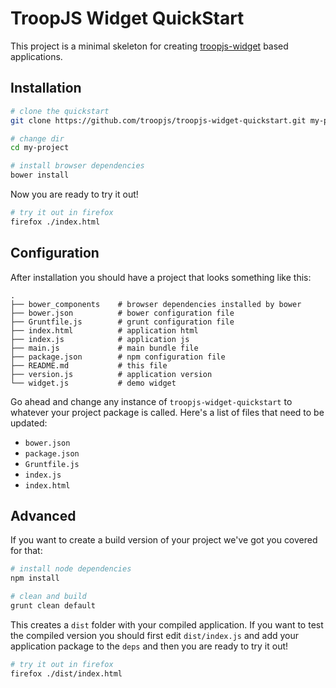 # TroopJS Widget QuickStart

This project is a minimal skeleton for creating [troopjs-widget](https://github.com/troopjs/troopjs-widget/) based applications.

## Installation

```bash
# clone the quickstart
git clone https://github.com/troopjs/troopjs-widget-quickstart.git my-project

# change dir
cd my-project

# install browser dependencies
bower install
```

Now you are ready to try it out!

```bash
# try it out in firefox
firefox ./index.html
```

## Configuration

After installation you should have a project that looks something like this:

```
.
├── bower_components    # browser dependencies installed by bower
├── bower.json          # bower configuration file
├── Gruntfile.js        # grunt configuration file
├── index.html          # application html
├── index.js            # application js
├── main.js             # main bundle file
├── package.json        # npm configuration file
├── README.md           # this file
├── version.js          # application version
└── widget.js           # demo widget
```

Go ahead and change any instance of `troopjs-widget-quickstart` to whatever your project package is called. Here's a list of files that need to be updated:

 - `bower.json`
 - `package.json`
 - `Gruntfile.js`
 - `index.js`
 - `index.html`

## Advanced

If you want to create a build version of your project we've got you covered for that:

```bash
# install node dependencies
npm install

# clean and build
grunt clean default
```

This creates a `dist` folder with your compiled application. If you want to test the compiled version you should first edit `dist/index.js` and add your application package to the `deps` and then you are ready to try it out!

```bash
# try it out in firefox
firefox ./dist/index.html
```
